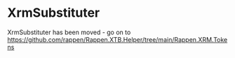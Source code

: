 # XrmSubstituter

XrmSubstituter has been moved - go on to https://github.com/rappen/Rappen.XTB.Helper/tree/main/Rappen.XRM.Tokens
